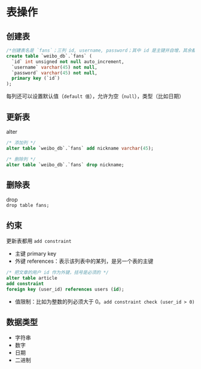 # 表操作

## 创建表

```sql
/*创建表名是 `fans`；三列 id, username, password；其中 id 是主键并自增，其余都不为空 */
create table `weibo_db`.`fans` (
  `id` int unsigned not null auto_increment,
  `username` varchar(45) not null,
  `password` varchar(45) not null,
  primary key (`id`)
);
```

每列还可以设置默认值（`default 值`），允许为空（`null`），类型（比如日期）

## 更新表

alter

```sql
/* 添加列 */
alter table `weibo_db`.`fans` add nickname varchar(45);

/* 删除列 */
alter table `weibo_db`.`fans` drop nickname;
```

## 删除表

drop  
`drop table fans;`

## 约束

更新表都用 `add constraint`

- 主键 primary key
- 外键 references：表示该列表中的某列，是另一个表的主键

```sql
/* 把文章的用户 id 作为外键，括号是必须的 */
alter table article
add constraint
foreign key (user_id) references users (id);
```

- 值限制：比如为整数的列必须大于 0。`add constraint check (user_id > 0)`

## 数据类型

- 字符串
- 数字
- 日期
- 二进制
